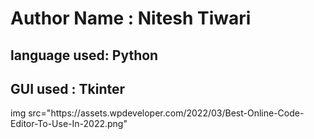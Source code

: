 <h1> Author Name : Nitesh Tiwari</h1>
<h2> language used: Python </h2>
<h2> GUI used : Tkinter</h2>
img src="https://assets.wpdeveloper.com/2022/03/Best-Online-Code-Editor-To-Use-In-2022.png"


